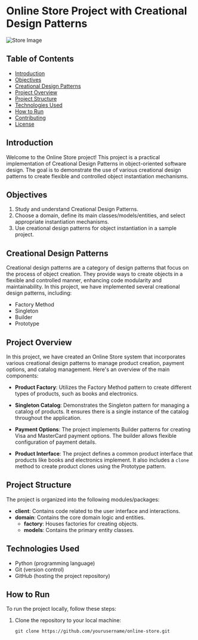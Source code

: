 # Online Store Project with Creational Design Patterns

![Store Image](store_image.jpg)

## Table of Contents

- [Introduction](#introduction)
- [Objectives](#objectives)
- [Creational Design Patterns](#creational-design-patterns)
- [Project Overview](#project-overview)
- [Project Structure](#project-structure)
- [Technologies Used](#technologies-used)
- [How to Run](#how-to-run)
- [Contributing](#contributing)
- [License](#license)

## Introduction

Welcome to the Online Store project! This project is a practical implementation of Creational Design Patterns in object-oriented software design. The goal is to demonstrate the use of various creational design patterns to create flexible and controlled object instantiation mechanisms.

## Objectives

1. Study and understand Creational Design Patterns.
2. Choose a domain, define its main classes/models/entities, and select appropriate instantiation mechanisms.
3. Use creational design patterns for object instantiation in a sample project.

## Creational Design Patterns

Creational design patterns are a category of design patterns that focus on the process of object creation. They provide ways to create objects in a flexible and controlled manner, enhancing code modularity and maintainability. In this project, we have implemented several creational design patterns, including:

- Factory Method
- Singleton
- Builder
- Prototype

## Project Overview

In this project, we have created an Online Store system that incorporates various creational design patterns to manage product creation, payment options, and catalog management. Here's an overview of the main components:

- **Product Factory**: Utilizes the Factory Method pattern to create different types of products, such as books and electronics.

- **Singleton Catalog**: Demonstrates the Singleton pattern for managing a catalog of products. It ensures there is a single instance of the catalog throughout the application.

- **Payment Options**: The project implements Builder patterns for creating Visa and MasterCard payment options. The builder allows flexible configuration of payment details.

- **Product Interface**: The project defines a common product interface that products like books and electronics implement. It also includes a `clone` method to create product clones using the Prototype pattern.

## Project Structure

The project is organized into the following modules/packages:

- **client**: Contains code related to the user interface and interactions.
- **domain**: Contains the core domain logic and entities.
  - **factory**: Houses factories for creating objects.
  - **models**: Contains the primary entity classes.

## Technologies Used

- Python (programming language)
- Git (version control)
- GitHub (hosting the project repository)

## How to Run

To run the project locally, follow these steps:

1. Clone the repository to your local machine:

   ```shell
   git clone https://github.com/yourusername/online-store.git
